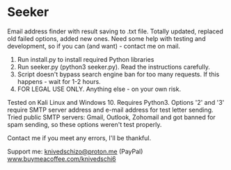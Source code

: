 # Seeker
Email address finder with result saving to .txt file. Totally updated, replaced old failed options, added new ones. Need some help with testing and development, so if you can (and want) - contact me on mail.

1. Run install.py to install required Python libraries
2. Run seeker.py (python3 seeker.py). Read the instructions carefully.
3. Script doesn't bypass search engine ban for too many requests. If this happens - wait for 1-2 hours.
4. FOR LEGAL USE ONLY. Anything else - on your own risk.

Tested on Kali Linux and Windows 10.
Requires Python3.
Options '2' and '3' require SMTP server address and e-mail address for test letter sending.
Tried public SMTP servers: Gmail, Outlook, Zohomail and got banned for spam sending, so these options weren't test properly.

Contact me if you meet any errors, I'll be thankful.

Support me:
knivedschizo@proton.me (PayPal)
www.buymeacoffee.com/knivedschi6
